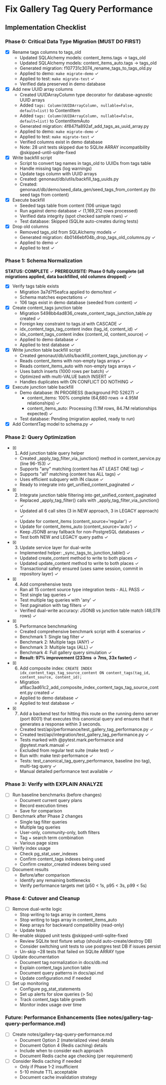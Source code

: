 # Fix Gallery Tag Query Performance
## Implementation Checklist
### Phase 0: Critical Data Type Migration (MUST DO FIRST)

- [x] Rename tags columns to tags_old
  - Updated SQLAlchemy models: content_items.tags -> tags_old
  - Updated SQLAlchemy models: content_items_auto.tags -> tags_old
  - Generated migration: f107731c3074_rename_tags_to_tags_old.py
  - Applied to demo: `make migrate-demo` ✓
  - Applied to test: `make migrate-test` ✓
  - Verified data preserved in demo database
- [x] Add new UUID array columns
  - Created UUIDArrayColumn type decorator for database-agnostic UUID arrays
  - Added `tags: Column(UUIDArrayColumn, nullable=False, default=list)` to ContentItem
  - Added `tags: Column(UUIDArrayColumn, nullable=False, default=list)` to ContentItemAuto
  - Generated migration: 4f847fa892af_add_tags_as_uuid_array.py
  - Applied to demo: `make migrate-demo` ✓
  - Applied to test: `make migrate-test` ✓
  - Verified columns exist in demo database
  - Note: 28 unit tests skipped due to SQLite ARRAY incompatibility @skipped-until-sqlite-fixed
- [x] Write backfill script
  - Script to convert tag names in tags_old to UUIDs from tags table
  - Handle missing tags (log warnings)
  - Update tags column with UUID arrays
  - Created: genonaut/db/utils/backfill_tag_uuids.py
  - Created: genonaut/db/demo/seed_data_gen/seed_tags_from_content.py (to seed tags from content)
- [x] Execute backfill
  - Seeded tags table from content (106 unique tags)
  - Run against demo database ✓ (1,169,212 rows processed)
  - Verified data integrity (spot checked sample rows) ✓
  - Test database: Skipped (SQLite auto-creates during tests)
- [x] Drop old columns
  - Removed tags_old from SQLAlchemy models ✓
  - Generated migration: 4b0146ebf04b_drop_tags_old_columns.py ✓
  - Applied to demo ✓
  - Applied to test ✓

### Phase 1: Schema Normalization

**STATUS: COMPLETE** ✓
**PREREQUISITE: Phase 0 fully complete (all migrations applied, data backfilled, old columns dropped)** ✓

- [x] Verify tags table exists
  - Migration 3a7d7f5eafca applied to demo/test ✓
  - Schema matches expectations ✓
  - 106 tags exist in demo database (seeded from content) ✓
- [x] Create content_tags junction table
  - Migration 5498bb4ad836_create_content_tags_junction_table.py created ✓
  - Foreign key constraint to tags.id with CASCADE ✓
  - idx_content_tags_tag_content index (tag_id, content_id) ✓
  - idx_content_tags_content index (content_id, content_source) ✓
  - Applied to demo database ✓
  - Applied to test database ✓
- [x] Write junction table backfill script
  - Created genonaut/db/utils/backfill_content_tags_junction.py ✓
  - Reads content_items with non-empty tags arrays ✓
  - Reads content_items_auto with non-empty tags arrays ✓
  - Uses batch inserts (1000 rows per batch) ✓
  - Optimized with multi-VALUE batch INSERT ✓
  - Handles duplicates with ON CONFLICT DO NOTHING ✓
- [x] Execute junction table backfill
  - Demo database: IN PROGRESS (background PID 52627) ✓
    - content_items: 100% complete (64,680 rows → 4.95M relationships) ✓
    - content_items_auto: Processing (1.1M rows, 84.7M relationships expected) ✓
  - Test database: Pending (migration applied, ready to run)
- [x] Add ContentTag model to schema.py ✓

### Phase 2: Query Optimization

- [x] 1. Add junction table query helper
  - Created _apply_tag_filter_via_junction() method in content_service.py (line 96-153) ✓
  - Supports "any" matching (content has AT LEAST ONE tag) ✓
  - Supports "all" matching (content has ALL tags) ✓
  - Uses efficient subquery with IN clause ✓
  - Ready to integrate into get_unified_content_paginated ✓
- [x] 2. Integrate junction table filtering into get_unified_content_paginated
  - Replaced _apply_tag_filter() calls with _apply_tag_filter_via_junction() ✓
  - Updated all 6 call sites (3 in NEW approach, 3 in LEGACY approach) ✓
  - Update for content_items (content_source='regular') ✓
  - Update for content_items_auto (content_source='auto') ✓
  - Keep JSONB array fallback for non-PostgreSQL databases ✓
  - Test both NEW and LEGACY query paths ✓
- [x] 3. Update service layer for dual-write
  - Implemented helper: _sync_tags_to_junction_table() ✓
  - Updated create_content method to write to both places ✓
  - Updated update_content method to write to both places ✓
  - Transactional safety ensured (uses same session, commit in repository layer) ✓
- [x] 4. Add comprehensive tests
  - Ran all 15 content source type integration tests - ALL PASS ✓
  - Test single tag queries ✓
  - Test multiple tag queries with 'any' ✓
  - Test pagination with tag filters ✓
  - Verified dual-write accuracy: JSONB vs junction table match (48,078 rows) ✓
- [x] 5. Performance benchmarking
  - Created comprehensive benchmark script with 4 scenarios ✓
  - Benchmark 1: Single tag filter ✓
  - Benchmark 2: Multiple tags (ANY) ✓
  - Benchmark 3: Multiple tags (ALL) ✓
  - Benchmark 4: Full gallery query simulation ✓
  - **Result: 97% improvement (233ms → 7ms, 33x faster)** ✓
- [x] 6. Add composite index: `CREATE INDEX idx_content_tags_tag_source_content ON content_tags(tag_id, content_source, content_id);`
  - Migration af8ac3ad61c2_add_composite_index_content_tags_tag_source_content.py created ✓
  - Applied to demo database ✓
  - Applied to test database ✓
- [x] 7. Add a backend test for hitting this route on the running demo server (port 8001) that executes this canonical
  query and ensures that it generates a response within 3 seconds.
  - Created test/api/performance/test_gallery_tag_performance.py ✓
  - Created test/api/integration/test_gallery_tag_performance.py ✓
  - Tests marked with @pytest.mark.performance and @pytest.mark.manual ✓
  - Excluded from regular test suite (make test) ✓
  - Run with: make test-performance ✓
  - Tests: test_canonical_tag_query_performance, baseline (no tag), multi-tag query ✓
  - Manual detailed performance test available ✓ 

### Phase 3: Verify with EXPLAIN ANALYZE

- [ ] Run baseline benchmarks (before changes)
  - Document current query plans
  - Record execution times
  - Save for comparison
- [ ] Benchmark after Phase 2 changes
  - Single tag filter queries
  - Multiple tag queries
  - User-only, community-only, both filters
  - Tag + search term combination
  - Various page sizes
- [ ] Verify index usage
  - Check pg_stat_user_indexes
  - Confirm content_tags indexes being used
  - Confirm creator_created indexes being used
- [ ] Document results
  - Before/after comparison
  - Identify any remaining bottlenecks
  - Verify performance targets met (p50 < 1s, p95 < 3s, p99 < 5s)

### Phase 4: Cutover and Cleanup

- [ ] Remove dual-write logic
  - Stop writing to tags array in content_items
  - Stop writing to tags array in content_items_auto
  - Keep arrays for backward compatibility (read-only)
  - Update tests
- [ ] Re-enable skipped unit tests @skipped-until-sqlite-fixed
  - Review SQLite test fixture setup (should auto-create/destroy DB)
  - Consider switching unit tests to use postgres test DB if issues persist
  - Un-skip ~28 tests that failed on SQLite ARRAY type
- [ ] Update documentation
  - Document tag normalization in docs/db.md
  - Explain content_tags junction table
  - Document query patterns in docs/api.md
  - Update configuration.md if needed
- [ ] Set up monitoring
  - Configure pg_stat_statements
  - Set up alerts for slow queries (> 5s)
  - Track content_tags table growth
  - Monitor index usage over time

### Future: Performance Enhancements (See notes/gallery-tag-query-performance.md)

- [ ] Create notes/gallery-tag-query-performance.md
  - Document Option 2 (materialized view) details
  - Document Option 4 (Redis caching) details
  - Include when to consider each approach
  - Document Redis cache age checking (per requirement)
- [ ] Consider Redis caching if needed
  - Only if Phase 1-2 insufficient
  - 5-10 minute TTL acceptable
  - Document cache invalidation strategy
